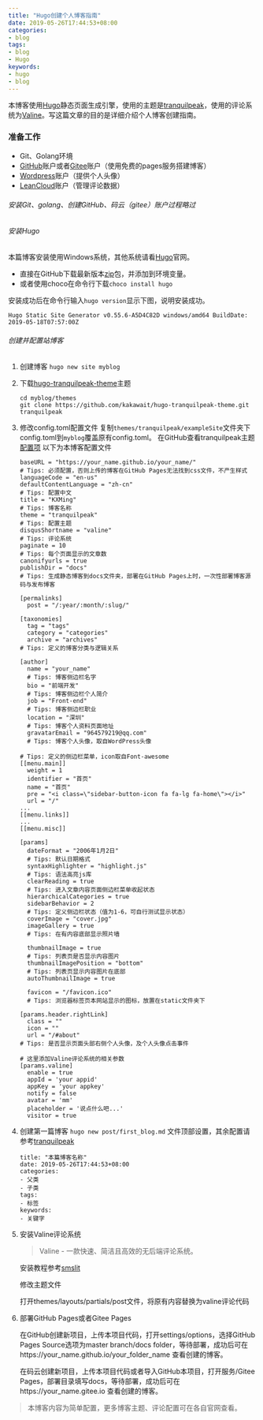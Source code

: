 ```yaml
---
title: "Hugo创建个人博客指南"
date: 2019-05-26T17:44:53+08:00
categories:
- blog
tags:
- blog
- Hugo
keywords:
- hugo
- blog
---
```


本博客使用[Hugo](https://gohugo.io/)静态页面生成引擎，使用的主题是[tranquilpeak](https://tranquilpeak.kakawait.com/)，使用的评论系统为[Valine](https://valine.js.org/)。写这篇文章的目的是详细介绍个人博客创建指南。
<!--more-->


### 准备工作
  * Git、Golang环境
  * [GitHub](https://github.com)账户或者[Gitee](https://gitee.com/)账户（使用免费的pages服务搭建博客）
  * [Wordpress](https://wordpress.com)账户（提供个人头像）
  * [LeanCloud](https://leancloud.cn)账户（管理评论数据）

###### 安装Git、golang、创建GitHub、码云（gitee）账户过程略过

###### 安装Hugo

  本篇博客安装使用Windows系统，其他系统请看[Hugo](https://gohugo.io/)官网。

* 直接在GitHub下载最新版本[zip](https://github.com/gohugoio/hugo/releases)包，并添加到环境变量。
* 或者使用choco在命令行下载`choco install hugo`

安装成功后在命令行输入`hugo version`显示下图，说明安装成功。

`Hugo Static Site Generator v0.55.6-A5D4C82D windows/amd64 BuildDate: 2019-05-18T07:57:00Z`

###### 创建并配置站博客

1. 创建博客
    `hugo new site myblog`
2. 下载[hugo-tranquilpeak-theme](https://tranquilpeak.kakawait.com/)主题
    ```
    cd myblog/themes
    git clone https://github.com/kakawait/hugo-tranquilpeak-theme.git tranquilpeak
    ```
3. 修改config.toml配置文件
    复制`themes/tranquilpeak/exampleSite`文件夹下config.toml到`myblog`覆盖原有config.toml。
    在GitHub查看tranquilpeak主题[配置项](https://github.com/kakawait/hugo-tranquilpeak-theme/blob/master/docs/user.md)
    以下为本博客配置文件
    ```
    baseURL = "https://your_name.github.io/your_name/"
    # Tips: 必须配置，否则上传的博客在GitHub Pages无法找到css文件，不产生样式
    languageCode = "en-us"
    defaultContentLanguage = "zh-cn"
    # Tips: 配置中文
    title = "KXMing"
    # Tips: 博客名称
    theme = "tranquilpeak"
    # Tips: 配置主题
    disqusShortname = "valine"
    # Tips: 评论系统
    paginate = 10
    # Tips: 每个页面显示的文章数
    canonifyurls = true
    publishDir = "docs"
    # Tips: 生成静态博客到docs文件夹，部署在GitHub Pages上时，一次性部署博客源码与发布博客

    [permalinks]
      post = "/:year/:month/:slug/"

    [taxonomies]
      tag = "tags"
      category = "categories"
      archive = "archives"
    # Tips: 定义的博客分类与逻辑关系

    [author]
      name = "your_name"
      # Tips: 博客侧边栏名字
      bio = "前端开发"
      # Tips: 博客侧边栏个人简介
      job = "Front-end"
      # Tips: 博客侧边栏职业
      location = "深圳"
      # Tips: 博客个人资料页面地址
      gravatarEmail = "964579219@qq.com"
      # Tips: 博客个人头像，取自WordPress头像

    # Tips: 定义的侧边栏菜单，icon取自Font-awesome
    [[menu.main]]
      weight = 1
      identifier = "首页"
      name = "首页"
      pre = "<i class=\"sidebar-button-icon fa fa-lg fa-home\"></i>"
      url = "/"
    ...
    [[menu.links]]
    ...
    [[menu.misc]]

    [params]
      dateFormat = "2006年1月2日"
      # Tips: 默认日期格式
      syntaxHighlighter = "highlight.js"
      # Tips: 语法高亮js库
      clearReading = true
      # Tips: 进入文章内容页面侧边栏菜单收起状态
      hierarchicalCategories = true
      sidebarBehavior = 2
      # Tips: 定义侧边栏状态（值为1-6，可自行测试显示状态）
      coverImage = "cover.jpg"
      imageGallery = true
      # Tips: 在有内容底部显示照片墙

      thumbnailImage = true
      # Tips: 列表页是否显示内容图片
      thumbnailImagePosition = "bottom"
      # Tips: 列表页显示内容图片在底部
      autoThumbnailImage = true

      favicon = "/favicon.ico"
      # Tips: 浏览器标签页本网站显示的图标，放置在static文件夹下

    [params.header.rightLink]
      class = ""
      icon = ""
      url = "/#about"
    # Tips: 是否显示页面头部右侧个人头像，及个人头像点击事件

    # 这里添加Valine评论系统的相关参数
    [params.valine]
      enable = true
      appId = 'your appid'
      appKey = 'your appkey'
      notify = false
      avatar = 'mm'
      placeholder = '说点什么吧...'
      visitor = true
    ```
4. 创建第一篇博客
    `hugo new post/first_blog.md`
    文件顶部设置，其余配置请参考[tranquilpeak](https://github.com/kakawait/hugo-tranquilpeak-theme/blob/master/docs/user.md#writing-posts)
    ```
    title: "本篇博客名称"
    date: 2019-05-26T17:44:53+08:00
    categories:
    - 父类
    - 子类
    tags:
    - 标签
    keywords:
    - 关键字
    ```
5. 安装Valine评论系统

    > Valine - 一款快速、简洁且高效的无后端评论系统。

    安装教程参考[smslit](https://www.smslit.top/2018/07/08/hugo-valine/)

    修改主题文件

    打开themes/layouts/partials/post文件，将原有内容替换为valine评论代码
6. 部署GitHub Pages或者Gitee Pages

    在GitHub创建新项目，上传本项目代码，打开settings/options，选择GitHub Pages Source选项为master branch/docs folder，等待部署，成功后可在https://your_name.github.io/your_folder_name 查看创建的博客。

    在码云创建新项目，上传本项目代码或者导入GitHub本项目，打开服务/Gitee Pages，部署目录填写docs，等待部署，成功后可在https://your_name.gitee.io 查看创建的博客。

> 本博客内容为简单配置，更多博客主题、评论配置可在各自官网查看。
